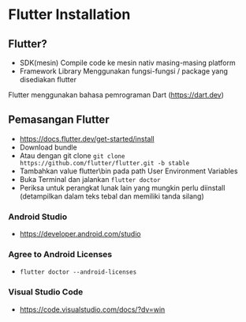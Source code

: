 # Flutter Installation

## Flutter?
- SDK(mesin)
    Compile code ke mesin nativ masing-masing platform
- Framework Library
    Menggunakan fungsi-fungsi / package yang disediakan flutter

Flutter menggunakan bahasa pemrograman Dart (https://dart.dev)

## Pemasangan Flutter
- https://docs.flutter.dev/get-started/install
- Download bundle
- Atau dengan git clone ```git clone https://github.com/flutter/flutter.git -b stable```
- Tambahkan value flutter\bin pada path User Environment Variables
- Buka Terminal dan jalankan ```flutter doctor```
- Periksa untuk perangkat lunak lain yang mungkin perlu diinstall (detampilkan dalam teks tebal dan memiliki tanda silang)

### Android Studio
- https://developer.android.com/studio

### Agree to Android Licenses
- ```flutter doctor --android-licenses```

### Visual Studio Code
- https://code.visualstudio.com/docs/?dv=win
